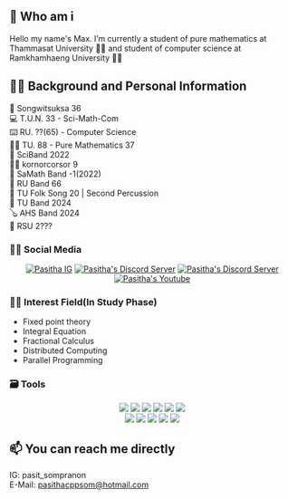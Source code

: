 ## 🤔 Who am i 
Hello my name's Max. I’m currently a student of pure mathematics at Thammasat University 👨‍🎓 and student of computer science at Ramkhamhaeng University 👨‍💻

## 👏🏻 Background and Personal Information
👦 Songwitsuksa 36</br>
💻 T.U.N. 33 - Sci-Math-Com</br>
⌨️ RU. ??(65) - Computer Science</br>
👩‍💻 TU. 88 - Pure Mathematics 37</br>
🎼 SciBand 2022</br>
🤼‍♀️ kornorcorsor 9</br>
🎸 SaMath Band -1(2022)</br>
🎵 RU Band 66</br>
🥁 TU Folk Song 20 | Second Percussion</br>
🎻 TU Band 2024</br>
🪕 AHS Band 2024</br>
🎹 RSU 2???</br>


### 🤹‍♂️ Social Media
<div align="center">
  <a href="https://www.instagram.com/pasit_sompranon/"><img src="https://img.shields.io/badge/Instagram-E4405F?style=for-the-badge&logo=instagram&logoColor=white" alt="Pasitha IG" /></a>
  <a href="https://discord.gg/krW7tYS"><img src="https://img.shields.io/badge/Discord-7289DA?style=for-the-badge&logo=discord&logoColor=white" alt="Pasitha's Discord Server" /></a>
  <a href="https://open.spotify.com/user/316rqgubdol3sszx7srkhmk4ieye"><img src="https://img.shields.io/badge/Spotify-1ED760?&style=for-the-badge&logo=spotify&logoColor=white" alt="Pasitha's Discord Server" /></a>
  <a href="https://youtube.com/@pasitha2988"><img src="https://img.shields.io/badge/YouTube-FF0000?style=for-the-badge&logo=youtube&logoColor=white" alt="Pasitha's Youtube" /></a>
</div>

### 👨‍🔬 Interest Field(In Study Phase)
- Fixed point theory
- Integral Equation
- Fractional Calculus
- Distributed Computing
- Parallel Programming

### 🗃 Tools
<div align="center">
  <img src="https://img.shields.io/badge/Windows-0078D6?style=for-the-badge&logo=windows&logoColor=white" />
  <img src="https://img.shields.io/badge/Ubuntu-E95420?style=for-the-badge&logo=ubuntu&logoColor=white" />
  <img src="https://img.shields.io/badge/VIM-%2311AB00.svg?&style=for-the-badge&logo=vim&logoColor=white" />
  <img src="https://img.shields.io/badge/NeoVim-%2357A143.svg?&style=for-the-badge&logo=neovim&logoColor=white" />
  <img src="https://img.shields.io/badge/Visual_Studio-5C2D91?style=for-the-badge&logo=visual%20studio&logoColor=white" />
  <img src="https://img.shields.io/badge/Visual_Studio_Code-0078D4?style=for-the-badge&logo=visual%20studio%20code&logoColor=white" /></br>
  <img src="https://img.shields.io/badge/C-00599C?style=for-the-badge&logo=c&logoColor=white" />
  <img src="https://img.shields.io/badge/C%2B%2B-00599C?style=for-the-badge&logo=c%2B%2B&logoColor=white" />
  <img src="https://img.shields.io/badge/JavaScript-F7DF1E?style=for-the-badge&logo=javascript&logoColor=black" />
  <img src="https://img.shields.io/badge/Node.js-43853D?style=for-the-badge&logo=node.js&logoColor=white" />
  <img src="https://img.shields.io/badge/Python-3776AB?style=for-the-badge&logo=python&logoColor=white" />
</div>


## 📫 You can reach me directly
IG: pasit_sompranon</br>
E-Mail: pasithacppsom@hotmail.com

